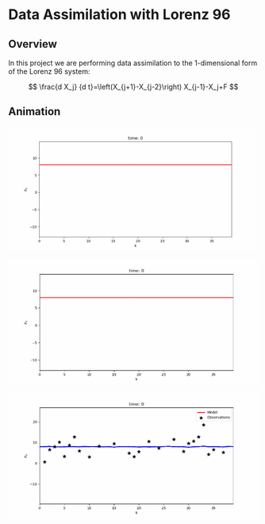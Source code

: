 # Data Assimilation with Lorenz 96

## Overview
In this project we are performing data assimilation to the 1-dimensional form of the Lorenz 96 system:

$$
\frac{d X_j}  {d t}=\left(X_{j+1}-X_{j-2}\right) X_{j-1}-X_j+F
$$

## Animation

<img src="notebooks/gifs/lorenz96_1d.gif" alt="Lorenz 96 Animation" width="500"/>

![Lorenz 96 Animation](notebooks/gifs/lorenz96_1d.gif)


![Lorenz 96 Animation](notebooks/gifs/lorenz96_EnKF.gif)


